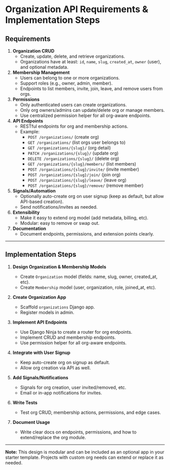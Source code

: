 # Organization API Requirements & Implementation Steps

## Requirements

1. **Organization CRUD**
   - Create, update, delete, and retrieve organizations.
   - Organizations have at least: `id`, `name`, `slug`, `created_at`, `owner` (user), and optional metadata.
2. **Membership Management**
   - Users can belong to one or more organizations.
   - Support roles (e.g., owner, admin, member).
   - Endpoints to list members, invite, join, leave, and remove users from orgs.
3. **Permissions**
   - Only authenticated users can create organizations.
   - Only org owners/admins can update/delete org or manage members.
   - Use centralized permission helper for all org-aware endpoints.
4. **API Endpoints**
   - RESTful endpoints for org and membership actions.
   - Example:
     - `POST /organizations/` (create org)
     - `GET /organizations/` (list orgs user belongs to)
     - `GET /organizations/{slug}/` (org detail)
     - `PATCH /organizations/{slug}/` (update org)
     - `DELETE /organizations/{slug}/` (delete org)
     - `GET /organizations/{slug}/members/` (list members)
     - `POST /organizations/{slug}/invite/` (invite member)
     - `POST /organizations/{slug}/join/` (join org)
     - `POST /organizations/{slug}/leave/` (leave org)
     - `POST /organizations/{slug}/remove/` (remove member)
5. **Signals/Automation**
   - Optionally auto-create org on user signup (keep as default, but allow API-based creation).
   - Send notifications/invites as needed.
6. **Extensibility**
   - Make it easy to extend org model (add metadata, billing, etc).
   - Modular: easy to remove or swap out.
7. **Documentation**
   - Document endpoints, permissions, and extension points clearly.

---

## Implementation Steps

1. **Design Organization & Membership Models**

   - Create `Organization` model (fields: name, slug, owner, created_at, etc).
   - Create `Membership` model (user, organization, role, joined_at, etc).

2. **Create Organization App**

   - Scaffold `organizations` Django app.
   - Register models in admin.

3. **Implement API Endpoints**

   - Use Django Ninja to create a router for org endpoints.
   - Implement CRUD and membership endpoints.
   - Use permission helper for all org-aware endpoints.

4. **Integrate with User Signup**

   - Keep auto-create org on signup as default.
   - Allow org creation via API as well.

5. **Add Signals/Notifications**

   - Signals for org creation, user invited/removed, etc.
   - Email or in-app notifications for invites.

6. **Write Tests**

   - Test org CRUD, membership actions, permissions, and edge cases.

7. **Document Usage**
   - Write clear docs on endpoints, permissions, and how to extend/replace the org module.

---

**Note:** This design is modular and can be included as an optional app in your starter template. Projects with custom org needs can extend or replace it as needed.
